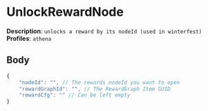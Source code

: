 # UnlockRewardNode

**Description**: `unlocks a reward by its nodeId (used in winterfest)` \
**Profiles**: `athena`

## Body

```js
{
    "nodeId": "", // The rewards nodeId you want to open
    "rewardGraphId": "", // The RewardGraph Item GUID
    "rewardCfg": "" // Can be left empty
}
```
